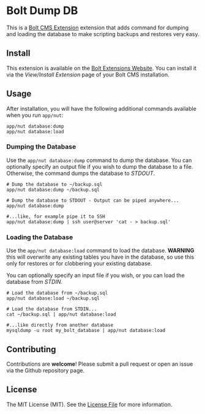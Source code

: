 Bolt Dump DB
============

This is a [Bolt CMS Extension](http://bolt.cm) extension that adds command for
dumping and loading the database to make scripting backups and restores very easy.

## Install

This extension is available on the [Bolt Extensions Website](http://extensions.bolt.cm).
You can install it via the *View/Install Extension* page of your Bolt CMS installation.

## Usage

After installation, you will have the following additional commands available when you
run `app/nut`:

    app/nut database:dump
    app/nut database:load

### Dumping the Database

Use the `app/nut database:dump` command to dump the database.  You can optionally 
specify an output file if you wish to dump the database to a file.  Otherwise, the
command dumps the database to *STDOUT*.

    # Dump the database to ~/backup.sql
    app/nut database:dump ~/backup.sql
    
    # Dump the database to STDOUT - Output can be piped anywhere...
    app/nut database:dump
    
    #...like, for example pipe it to SSH
    app/nut database:dump | ssh user@server 'cat - > backup.sql'

### Loading the Database

Use the `app/nut database:load` command to load the database.  **WARNING** this will
overwrite any existing tables you have in the database, so use this only for restores
or for clobbering your existing database.

You can optionally specify an input file if you wish, or you can load the database from
*STDIN*.

    # Load the database from ~/backup.sql
    app/nut database:load ~/backup.sql
    
    # Load the database from STDIN...
    cat ~/backup.sql | app/nut database:load
    
    #...like directly from another database
    mysqldump -u root my_bolt_database | app/nut database:load
        
## Contributing

Contributions are **welcome**!  Please submit a pull request or open an issue via
the Github repository page.

## License

The MIT License (MIT).  See the [License File](LICENSE) for more information.
